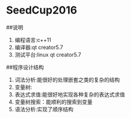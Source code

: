 # SeedCup2016
##说明
1. 编程语言:c++11  
2. 编译器:qt creator5.7
3. 测试平台:linux qt creator5.7

##程序设计结构
1. 词法分析:能很好的处理嵌套之类的复杂的结构
2. 变量树:
3. 表达式求值:能很好地实现各种复杂的表达式求值
4. 变量树搜索：能顺利的搜索到变量
5. 语法分析:实现了顺序结构
